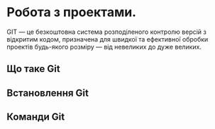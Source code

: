 # Робота з проектами.

GIT — це безкоштовна система розподіленого контролю версій з відкритим кодом, призначена для швидкої та ефективної обробки проектів будь-якого розміру — від невеликих до дуже великих.

## Що таке Git

## Встановлення Git

## Команди Git
